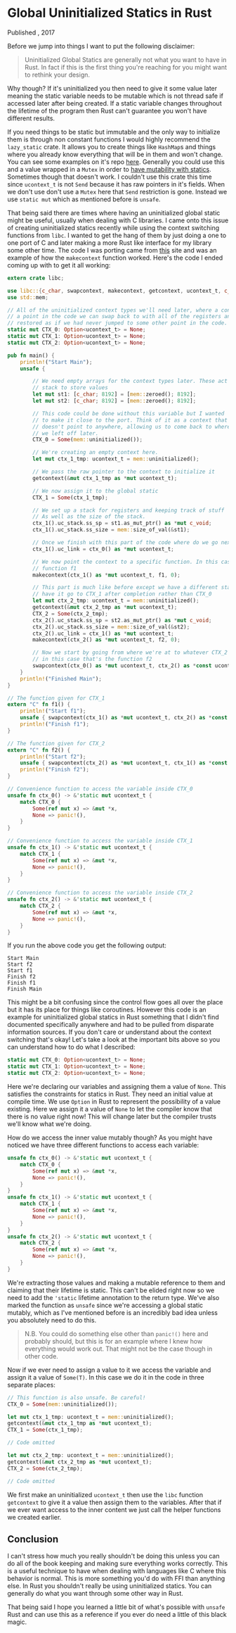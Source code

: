 # Global Uninitialized Statics in Rust
Published , 2017

Before we jump into things I want to put the following disclaimer:

> Uninitialized Global Statics are generally not what you want to have in Rust.
> In fact if this is the first thing you're reaching for you might want to
> rethink your design.

Why though? If it's uninitialized you then need to give it some value later
meaning the static variable needs to be mutable which is not thread safe if
accessed later after being created. If a static variable changes throughout the
lifetime of the program then Rust can't guarantee you won't have different
results.

If you need things to be static but immutable and the only way to initialize
them is through non constant functions I would highly recommend the
`lazy_static` crate. It allows you to create things like `HashMap`s and things
where you already know everything that will be in them and won't change. You can
see some examples on it's repo
[here](https://github.com/rust-lang-nursery/lazy-static.rs). Generally you could
use this and a value wrapped in a `Mutex` in order to [have mutability with
statics](https://github.com/rust-lang-nursery/lazy-static.rs/issues/39).
Sometimes though that doesn't work. I couldn't use this crate this time since
`ucontext_t` is not `Send` because it has raw pointers in it's fields. When we
don't use don't use a `Mutex` here that `Send` restriction is gone. Instead we
use `static mut` which as mentioned before is `unsafe`.

That being said there are times where having an uninitialized global static
might be useful, usually when dealing with C libraries. I came onto this issue
of creating uninitialized statics recently while using the context switching
functions from `libc`. I wanted to get the hang of them by just doing a one to
one port of C and later making a more Rust like interface for my library some
other time. The code I was porting came from
[this](http://pubs.opengroup.org/onlinepubs/009695399/functions/makecontext.html)
site and was an example of how the `makecontext` function worked. Here's the
code I ended coming up with to get it all working:

```rust
extern crate libc;

use libc::{c_char, swapcontext, makecontext, getcontext, ucontext_t, c_void};
use std::mem;

// All of the uninitialized context types we'll need later, where a context is
// a point in the code we can swap back to with all of the registers and values
// restored as if we had never jumped to some other point in the code.
static mut CTX_0: Option<ucontext_t> = None;
static mut CTX_1: Option<ucontext_t> = None;
static mut CTX_2: Option<ucontext_t> = None;

pub fn main() {
    println!("Start Main");
    unsafe {

        // We need empty arrays for the context types later. These act as a
        // stack to store values
        let mut st1: [c_char; 8192] = [mem::zeroed(); 8192];
        let mut st2: [c_char; 8192] = [mem::zeroed(); 8192];

        // This code could be done without this variable but I wanted
        // to make it close to the port. Think of it as a context that
        // doesn't point to anywhere, allowing us to come back to where
        // we left off later.
        CTX_0 = Some(mem::uninitialized());

        // We're creating an empty context here.
        let mut ctx_1_tmp: ucontext_t = mem::uninitialized();

        // We pass the raw pointer to the context to initialize it
        getcontext(&mut ctx_1_tmp as *mut ucontext_t);

        // We now assign it to the global static
        CTX_1 = Some(ctx_1_tmp);

        // We set up a stack for registers and keeping track of stuff
        // As well as the size of the stack.
        ctx_1().uc_stack.ss_sp = st1.as_mut_ptr() as *mut c_void;
        ctx_1().uc_stack.ss_size = mem::size_of_val(&st1);

        // Once we finish with this part of the code where do we go next?
        ctx_1().uc_link = ctx_0() as *mut ucontext_t;

        // We now point the context to a specific function. In this case the
        // function f1
        makecontext(ctx_1() as *mut ucontext_t, f1, 0);

        // This part is much like before except we have a different stack and
        // have it go to CTX_1 after completion rather than CTX_0
        let mut ctx_2_tmp: ucontext_t = mem::uninitialized();
        getcontext(&mut ctx_2_tmp as *mut ucontext_t);
        CTX_2 = Some(ctx_2_tmp);
        ctx_2().uc_stack.ss_sp = st2.as_mut_ptr() as *mut c_void;
        ctx_2().uc_stack.ss_size = mem::size_of_val(&st2);
        ctx_2().uc_link = ctx_1() as *mut ucontext_t;
        makecontext(ctx_2() as *mut ucontext_t, f2, 0);

        // Now we start by going from where we're at to whatever CTX_2 points to
        // in this case that's the function f2
        swapcontext(ctx_0() as *mut ucontext_t, ctx_2() as *const ucontext_t);
    }
    println!("Finished Main");
}

// The function given for CTX_1
extern "C" fn f1() {
    println!("Start f1");
    unsafe { swapcontext(ctx_1() as *mut ucontext_t, ctx_2() as *const ucontext_t)};
    println!("Finish f1");
}

// The function given for CTX_2
extern "C" fn f2() {
    println!("Start f2");
    unsafe { swapcontext(ctx_2() as *mut ucontext_t, ctx_1() as *const ucontext_t)};
    println!("Finish f2");
}

// Convenience function to access the variable inside CTX_0
unsafe fn ctx_0() -> &'static mut ucontext_t {
    match CTX_0 {
        Some(ref mut x) => &mut *x,
        None => panic!(),
    }
}

// Convenience function to access the variable inside CTX_1
unsafe fn ctx_1() -> &'static mut ucontext_t {
    match CTX_1 {
        Some(ref mut x) => &mut *x,
        None => panic!(),
    }
}

// Convenience function to access the variable inside CTX_2
unsafe fn ctx_2() -> &'static mut ucontext_t {
    match CTX_2 {
        Some(ref mut x) => &mut *x,
        None => panic!(),
    }
}
```

If you run the above code you get the following output:

```
Start Main
Start f2
Start f1
Finish f2
Finish f1
Finish Main
```

This might be a bit confusing since the control flow goes all over the place but
it has its place for things like coroutines. However this code is an example for
uninitialized global statics in Rust something that I didn't find documented
specifically anywhere and had to be pulled from disparate information sources.
If you don't care or understand about the context switching that's okay!
Let's take a look at the important bits above so you can understand how to do
what I described:

```rust
static mut CTX_0: Option<ucontext_t> = None;
static mut CTX_1: Option<ucontext_t> = None;
static mut CTX_2: Option<ucontext_t> = None;
```

Here we're declaring our variables and assigning them a value of `None`. This
satisfies the constraints for statics in Rust. They need an initial value at
compile time. We use `Option` in Rust to represent the possibility of a value
existing. Here we assign it a value of `None` to let the compiler know that
there is no value right now! This will change later but the compiler trusts
we'll know what we're doing.

How do we access the inner value mutably though? As you might have noticed we
have three different functions to access each variable:

```rust
unsafe fn ctx_0() -> &'static mut ucontext_t {
    match CTX_0 {
        Some(ref mut x) => &mut *x,
        None => panic!(),
    }
}
unsafe fn ctx_1() -> &'static mut ucontext_t {
    match CTX_1 {
        Some(ref mut x) => &mut *x,
        None => panic!(),
    }
}
unsafe fn ctx_2() -> &'static mut ucontext_t {
    match CTX_2 {
        Some(ref mut x) => &mut *x,
        None => panic!(),
    }
}
```

We're extracting those values and making a mutable reference to them and
claiming that their lifetime is static. This can't be elided right now so we
need to add the `'static` lifetime annotation to the return type. We've also
marked the function as `unsafe` since we're accessing a global static mutably,
which as I've mentioned before is an incredibly bad idea unless you absolutely
need to do this.

> N.B. You could do something else other than `panic!()` here and probably
> should, but this is for an example where I knew how everything would work out.
> That might not be the case though in other code.

Now if we ever need to assign a value to it we access the variable and assign it
a value of `Some(T)`. In this case we do it in the code in three separate
places:

```rust
// This function is also unsafe. Be careful!
CTX_0 = Some(mem::uninitialized());

let mut ctx_1_tmp: ucontext_t = mem::uninitialized();
getcontext(&mut ctx_1_tmp as *mut ucontext_t);
CTX_1 = Some(ctx_1_tmp);

// Code omitted

let mut ctx_2_tmp: ucontext_t = mem::uninitialized();
getcontext(&mut ctx_2_tmp as *mut ucontext_t);
CTX_2 = Some(ctx_2_tmp);

// Code omitted
```

We first make an uninitialized `ucontext_t` then use the `libc` function
`getcontext` to give it a value then assign them to the variables. After that if
we ever want access to the inner content we just call the helper functions we
created earlier.

## Conclusion
I can't stress how much you really shouldn't be doing this unless you can do all
of the book keeping and making sure everything works correctly. This is a useful
technique to have when dealing with languages like C where this behavior is
normal. This is more something you'd do with FFI than anything else. In Rust you
shouldn't really be using uninitialized statics. You can generally do what you
want through some other way in Rust.

That being said I hope you learned a little bit of what's possible with `unsafe`
Rust and can use this as a reference if you ever do need a little of this black
magic.
